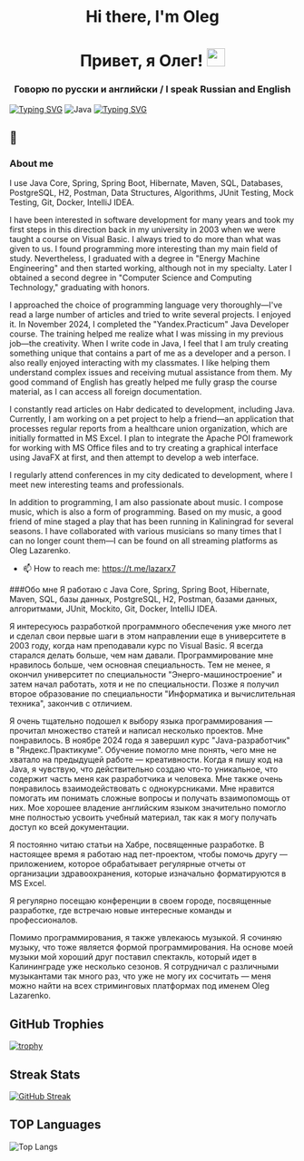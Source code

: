 <h1 align="center">Hi there, I'm Oleg</a> 
<h1 align="center">Привет, я Олег!</a> 
<img src="https://github.com/blackcater/blackcater/raw/main/images/Hi.gif" height="32"/></h1>
<h3 align="center">Говорю по русски и английски / I speak Russian and English</h3>

[![Typing SVG](https://readme-typing-svg.herokuapp.com?font=Fira+Code&pause=1000&color=2336BCF7&center=true&vCenter=true&random=true&width=435&lines=Java+developer)](https://git.io/typing-svg) ![Java](https://img.shields.io/badge/java-%23ED8B00.svg?style=for-the-badge&logo=openjdk&logoColor=white) [![Typing SVG](https://readme-typing-svg.herokuapp.com?font=Fira+Code&pause=1000&color=F70000&center=true&vCenter=true&random=true&width=435&lines=Java+разработчик)](https://git.io/typing-svg)
## 👋

### About me
I use Java Core, Spring, Spring Boot, Hibernate, Maven, SQL, Databases, PostgreSQL, H2, Postman, Data Structures, Algorithms, JUnit Testing, Mock Testing, Git, Docker, IntelliJ IDEA.

I have been interested in software development for many years and took my first steps in this direction back in my university in 2003 when we were taught a course on Visual Basic. I always tried to do more than what was given to us. I found programming more interesting than my main field of study. Nevertheless, I graduated with a degree in "Energy Machine Engineering" and then started working, although not in my specialty.
Later I obtained a second degree in "Computer Science and Computing Technology," graduating with honors.

I approached the choice of programming language very thoroughly—I've read a large number of articles and tried to write several projects. I enjoyed it. In November 2024, I completed the "Yandex.Practicum" Java Developer course. The training helped me realize what I was missing in my previous job—the creativity. When I write code in Java, I feel that I am truly creating something unique that contains a part of me as a developer and a person. I also really enjoyed interacting with my classmates. I like helping them understand complex issues and receiving mutual assistance from them. My good command of English has greatly helped me fully grasp the course material, as I can access all foreign documentation.

I constantly read articles on Habr dedicated to development, including Java. Currently, I am working on a pet project to help a friend—an application that processes regular reports from a healthcare union organization, which are initially formatted in MS Excel. I plan to integrate the Apache POI framework for working with MS Office files and to try creating a graphical interface using JavaFX at first, and then attempt to develop a web interface.

I regularly attend conferences in my city dedicated to development, where I meet new interesting teams and professionals.

In addition to programming, I am also passionate about music. I compose music, which is also a form of programming. Based on my music, a good friend of mine staged a play that has been running in Kaliningrad for several seasons. I have collaborated with various musicians so many times that I can no longer count them—I can be found on all streaming platforms as Oleg Lazarenko.

- 📫 How to reach me: https://t.me/lazarx7

###Обо мне
Я работаю с Java Core, Spring, Spring Boot, Hibernate, Maven, SQL, базы данных, PostgreSQL, H2, Postman, базами данных, алгоритмами, JUnit, Mockito, Git, Docker, IntelliJ IDEA.

Я интересуюсь разработкой программного обеспечения уже много лет и сделал свои первые шаги в этом направлении еще в университете в 2003 году, когда нам преподавали курс по Visual Basic. Я всегда старался делать больше, чем нам давали. Программирование мне нравилось больше, чем основная специальность. Тем не менее, я окончил университет по специальности "Энерго-машиностроение" и затем начал работать, хотя и не по специальности. Позже я получил второе образование по специальности "Информатика и вычислительная техника", закончив с отличием.

Я очень тщательно подошел к выбору языка программирования — прочитал множество статей и написал несколько проектов. Мне понравилось. В ноябре 2024 года я завершил курс "Java-разработчик" в "Яндекс.Практикуме". Обучение помогло мне понять, чего мне не хватало на предыдущей работе — креативности. Когда я пишу код на Java, я чувствую, что действительно создаю что-то уникальное, что содержит часть меня как разработчика и человека. Мне также очень понравилось взаимодействовать с однокурсниками. Мне нравится помогать им понимать сложные вопросы и получать взаимопомощь от них. Мое хорошее владение английским языком значительно помогло мне полностью усвоить учебный материал, так как я могу получать доступ ко всей  документации.

Я постоянно читаю статьи на Хабре, посвященные разработке. В настоящее время я работаю над пет-проектом, чтобы помочь другу — приложением, которое обрабатывает регулярные отчеты от организации здравоохранения, которые изначально форматируются в MS Excel.

Я регулярно посещаю конференции в своем городе, посвященные разработке, где встречаю новые интересные команды и профессионалов.

Помимо программирования, я также увлекаюсь музыкой. Я сочиняю музыку, что тоже является формой программирования. На основе моей музыки мой хороший друг поставил спектакль, который идет в Калининграде уже несколько сезонов. Я сотрудничал с различными музыкантами так много раз, что уже не могу их сосчитать — меня можно найти на всех стриминговых платформах под именем Oleg Lazarenko.

## GitHub Trophies
[![trophy](https://github-profile-trophy.vercel.app/?username=lazarx77)](https://github.comlazarx77/github-profile-trophy)

## Streak Stats
[![GitHub Streak](http://github-readme-streak-stats.herokuapp.com?user=lazarx77)](https://git.io/streak-stats)

## TOP Languages
![Top Langs](https://github-readme-stats.vercel.app/api/top-langs/?username=lazarx77&layout=compact)


<!--
**lazarx77/lazarx77** is a ✨ _special_ ✨ repository because its `README.md` (this file) appears on your GitHub profile.

Here are some ideas to get you started:

- 🔭 I’m currently working on ...
- 🌱 I’m currently learning ...
- 👯 I’m looking to collaborate on ...
- 🤔 I’m looking for help with ...
- 💬 Ask me about ...
- 📫 How to reach me: ...
- 😄 Pronouns: ...
- ⚡ Fun fact: ...
-->
